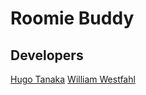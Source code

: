 # Roomie Buddy

## Developers

[Hugo Tanaka](https://github.com/AlphaIru)
[William Westfahl](https://github.com/t-westfahl)

